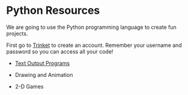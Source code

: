 # Python Resources

We are going to use the Python programming language to create fun projects. 

First go to [Trinket](https://trinket.io/home) to create an account. Remember your username and password so you can access all your code!

* [Text Output Programs](/text-output-programs)

* Drawing and Animation

* 2-D Games
